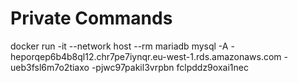 # Private Commands

docker run -it --network host --rm mariadb mysql -A -heporqep6b4b8ql12.chr7pe7iynqr.eu-west-1.rds.amazonaws.com -ueb3fsl6m7o2tiaxo -pjwc97pakil3vrpbn fclpddz9oxai1nec